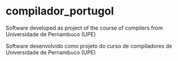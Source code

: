 # compilador_portugol

Software developed as project of the course of compilers from Universidade de Pernambuco (UPE)

Software desenvolvido como projeto do curso de compiladores de Universidade de Pernambuco (UPE)

